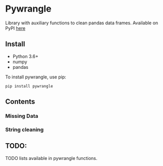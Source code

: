 # Pywrangle
Library with auxiliary functions to clean pandas data frames. Available on PyPI [here]()

## Install
- Python 3.6+
- numpy
- pandas

To install pywrangle, use pip:
```
pip install pywrangle
```


## Contents

### Missing Data

### String cleaning

## TODO:
TODO lists available in pywrangle functions.